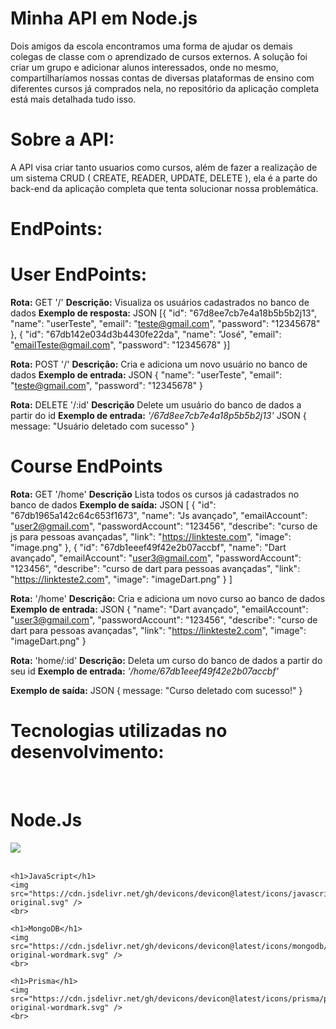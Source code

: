 # Minha API em Node.js

Dois amigos da escola encontramos uma forma de ajudar os demais colegas de classe com o aprendizado de cursos externos.
A solução foi criar um grupo e adicionar alunos interessados, onde no mesmo, compartilharíamos nossas contas de diversas plataformas de ensino com diferentes cursos já comprados nela, no repositório da aplicação completa está mais detalhada tudo isso.

# Sobre a API:

A API visa criar tanto usuarios como cursos, além de fazer a realização de um sistema CRUD ( CREATE, READER, UPDATE, DELETE ), ela é a parte do back-end da aplicação completa que tenta solucionar nossa problemática.

# EndPoints:
# User EndPoints: 
**Rota:** GET '/'
**Descrição:** Visualiza os usuários cadastrados no banco de dados
**Exemplo de resposta:**
    JSON
    [{
    "id": "67d8ee7cb7e4a18b5b5b2j13",
     "name": "userTeste",
    "email": "teste@gmail.com",
    "password": "12345678"  
    },
    {
    "id": "67db142e034d3b4430fe22da",
    "name": "José",
    "email": "emailTeste@gmail.com",
    "password": "12345678"
    }]

**Rota:** POST '/'
**Descrição:** Cria e adiciona um novo usuário no banco de dados
**Exemplo de entrada:**
            JSON
            {
                "name": "userTeste",
                "email": "teste@gmail.com",
                "password": "12345678" 
            }

**Rota:** DELETE '/:id'
**Descrição** Delete um usuário do banco de dados a partir do id
**Exemplo de entrada:**
*'/67d8ee7cb7e4a18p5b5b2j13'*
            JSON
            {
                message: "Usuário deletado com sucesso"
            }

# Course EndPoints
**Rota:** GET '/home'
**Descrição** Lista todos os cursos já cadastrados no banco de dados
**Exemplo de saída:**
            JSON
            [
                {
                    "id": "67db1965a142c64c653f1673",
                    "name": "Js avançado",
                    "emailAccount": "user2@gmail.com",
                    "passwordAccount": "123456",
                    "describe": "curso de js para pessoas avançadas",
                    "link": "https://linkteste.com",
                    "image": "image.png"
                },
                {
                    "id": "67db1eeef49f42e2b07accbf",
                    "name": "Dart avançado",
                    "emailAccount": "user3@gmail.com",
                    "passwordAccount": "123456",
                    "describe": "curso de dart para pessoas avançadas",
                    "link": "https://linkteste2.com",
                    "image": "imageDart.png"
                }
            ]

**Rota:** '/home'
**Descrição:** Cria e adiciona um novo curso ao banco de dados
**Exemplo de entrada:**
            JSON
            {
                    "name": "Dart avançado",
                    "emailAccount": "user3@gmail.com",
                    "passwordAccount": "123456",
                    "describe": "curso de dart para pessoas avançadas",
                    "link": "https://linkteste2.com",
                    "image": "imageDart.png"
            }

**Rota:** 'home/:id'
**Descrição:** Deleta um curso do banco de dados a partir do seu id
**Exemplo de entrada:**
            *'/home/67db1eeef49f42e2b07accbf'*

**Exemplo de saída:** 
            JSON
            {
                message: "Curso deletado com sucesso!"
            }

# Tecnologias utilizadas no desenvolvimento:
<div style="display: flex; flex-direction: column;"><br>
    <h1>Node.Js</h1>
    <img src="https://cdn.jsdelivr.net/gh/devicons/devicon@latest/icons/nodejs/nodejs-original-wordmark.svg" />
    <br>
    
    <h1>JavaScript</h1>
    <img src="https://cdn.jsdelivr.net/gh/devicons/devicon@latest/icons/javascript/javascript-original.svg" />
    <br>

    <h1>MongoDB</h1>
    <img src="https://cdn.jsdelivr.net/gh/devicons/devicon@latest/icons/mongodb/mongodb-original-wordmark.svg" />
    <br>

    <h1>Prisma</h1>
    <img src="https://cdn.jsdelivr.net/gh/devicons/devicon@latest/icons/prisma/prisma-original-wordmark.svg" />
    <br>
</div>
